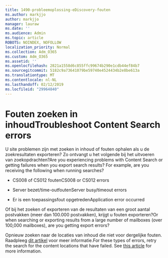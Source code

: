 ```yaml
---
title: 1490-probleemoplossing-eDiscovery-fouten
ms.author: markjjo
author: markjjo
manager: lauraw
ms.date: ''
ms.audience: Admin
ms.topic: article
ROBOTS: NOINDEX, NOFOLLOW
localization_priority: Normal
ms.collection: Adm_O365
ms.custom: Adm_O365
ms.assetid: ''
ms.openlocfilehash: 2821a1558d6c855ffc99674b290e1cdb44ef84b7
ms.sourcegitcommit: 5182c9a73641079be59740e4524434b2e8be613a
ms.translationtype: MT
ms.contentlocale: nl-NL
ms.lasthandoff: 02/12/2019
ms.locfileid: "29964840"
---
```

# <a name="troubleshoot-content-search-errors"></a><span data-ttu-id="55265-102">Fouten zoeken in inhoud</span><span class="sxs-lookup"><span data-stu-id="55265-102">Troubleshoot Content Search errors</span></span>

<span data-ttu-id="55265-p101">U site problemen zijn met zoeken in inhoud of fouten ophalen als u de zoekresultaten exporteren? Zo ontvangt u het volgende bij het uitvoeren van zoekopdrachten?</span><span class="sxs-lookup"><span data-stu-id="55265-p101">Are you experiencing problems with Content Search or getting failures when you export search results? For example, are you receiving the following when running searches?</span></span>

- <span data-ttu-id="55265-105">CS008 of CS012 fouten</span><span class="sxs-lookup"><span data-stu-id="55265-105">CS008 or CS012 errors</span></span>

- <span data-ttu-id="55265-106">Server bezet/time-outfouten</span><span class="sxs-lookup"><span data-stu-id="55265-106">Server busy/timeout errors</span></span>

- <span data-ttu-id="55265-107">Er is een toepassingsfout opgetreden</span><span class="sxs-lookup"><span data-stu-id="55265-107">Application error occurred</span></span>

<span data-ttu-id="55265-108">Of bij het zoeken of exporteren van de resultaten van een groot aantal postvakken (meer dan 100.000 postvakken), krijgt u fouten exporteren?</span><span class="sxs-lookup"><span data-stu-id="55265-108">Or when searching or exporting results from a large number of mailboxes (over 100,000 mailboxes), are you getting export errors?</span></span>

<span data-ttu-id="55265-p102">Opnieuw zoeken naar de locaties van inhoud die niet voor dergelijke fouten. Raadpleeg [dit artikel](https://docs.microsoft.com/office365/securitycompliance/retry-failed-content-search) voor meer informatie.</span><span class="sxs-lookup"><span data-stu-id="55265-p102">For these types of errors, retry the search for the content locations that have failed. See  [this article](https://docs.microsoft.com/office365/securitycompliance/retry-failed-content-search) for more information.</span></span>
